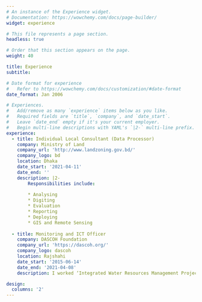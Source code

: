 ```yaml
---
# An instance of the Experience widget.
# Documentation: https://wowchemy.com/docs/page-builder/
widget: experience

# This file represents a page section.
headless: true

# Order that this section appears on the page.
weight: 40

title: Experience
subtitle:

# Date format for experience
#   Refer to https://wowchemy.com/docs/customization/#date-format
date_format: Jan 2006

# Experiences.
#   Add/remove as many `experience` items below as you like.
#   Required fields are `title`, `company`, and `date_start`.
#   Leave `date_end` empty if it's your current employer.
#   Begin multi-line descriptions with YAML's `|2-` multi-line prefix.
experience:
  - title: Individual Local Consultant (Data Processor)
    company: Ministry of Land
    company_url: 'http://www.landzoning.gov.bd/'
    company_logo: bd
    location: Dhaka
    date_start: '2021-04-11'
    date_end: ''
    description: |2-
        Responsibilities include:
        
        * Analysing
        * Digiting
        * Evaluation
        * Reporting
        * Deploying
        * GIS and Remote Sensing
        
  - title: Monitoring and ICT Officer
    company: DASCOH Foundation
    company_url: 'https://dascoh.org/'
    company_logo: dascoh
    location: Rajshahi
    date_start: '2015-06-14'
    date_end: '2021-04-08'
    description: I worked ‘Integrated Water Resources Management Project (IWRM)’ project (Both in phase 1 & 2) jointly implemented by the Swiss Red Cross, financed by Swiss Agency for Development and Cooperation SDC. Within my job responsibilities, I have developed 26 methodologies, tools, formats for ground water monitoring and project monitoring purposes, and guided staff for efficient use. Also, I have designed, conducted, and analyzed baseline, midline, and endline surveys for the annual internal evaluations. Hence, I’ve collected and preserved data in periodic output and outcome-focused monitoring databases and documented it with reports of water resources, ongoing activities, feedbacks, and outcomes of the project regularly. I established the project’s MIS system that supported institutionalizing the water quality monitoring system at local government institutions. Prepared three annual and three half-yearly outcome-focused operational reports. I designed and conducted 38 categories of surveys using ODK and KoBo Toolbox, monitored the progress of ongoing activities, and assessed the impact of the project intervention. I analyzed data for reports using Excel, SPSS, ArcGIS, and suitable tools for the specific type of data.  I also prepared 4 monitoring guidelines and 3 working manuals for field staff.  I also provided information to the management and implementation team to make decisions and mitigation the situation and contributed to knowledge management and monitoring system. The remarkable study I have done in this period are – installing 150 managed aquifer recharge (MAR) and rainwater harvesting (RWH) systems, installing 08 Rugged TROLL 100 and Rugged BaroTROLL Data Loggers, cost-benefit analysis (CBA), water footprint, economic valuation of water, web-based water resources mapping as a management tool and water modelling for empirically identifying water stressed area. 

design:
  columns: '2'
---
```

